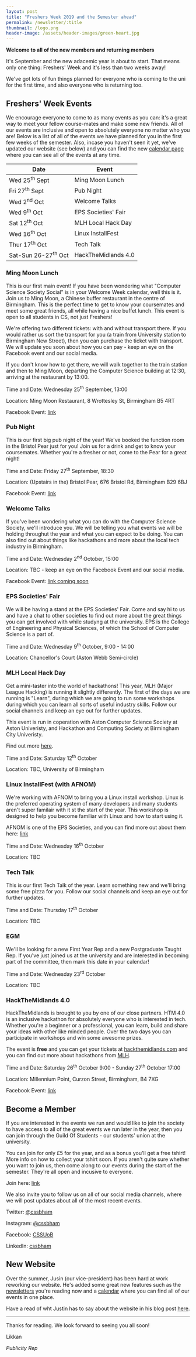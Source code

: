 ```yaml
---
layout: post
title: "Freshers Week 2019 and the Semester ahead"
permalink: /newsletter/:title
thumbnail: /logo.png
header-image: /assets/header-images/green-heart.jpg
---
```


**Welcome to all of the new members and returning members**

It's September and the new adacemic year is about to start. That means only one thing: Freshers' Week and it's less than two weeks away!

We've got lots of fun things planned for everyone who is coming to the uni for the first time, and also everyone who is returning too.

## Freshers' Week Events

We encourage everyone to come to as many events as you can: it's a great way to meet your fellow course-mates and make some new friends. All of our events are inclusive and open to absolutely everyone no matter who you are! Below is a list of all of the events we have planned for you in the first few weeks of the semester. Also, incase you haven't seen it yet, we've updated our website (see below) and you can find the new [calendar page](https://cssbham.com/calendar) where you can see all of the events at any time.

| Date                           | Event               | 
|--------------------------------|---------------------|
| Wed 25<sup>th</sup> Sept       | Ming Moon Lunch     |
| Fri 27<sup>th</sup> Sept       | Pub Night           |
| Wed 2<sup>nd</sup> Oct         | Welcome Talks       |
| Wed 9<sup>th</sup> Oct         | EPS Societies' Fair |
| Sat 12<sup>th</sup> Oct        | MLH Local Hack Day  |
| Wed 16<sup>th</sup> Oct        | Linux InstallFest   |
| Thur 17<sup>th</sup> Oct       | Tech Talk           |
| Sat-Sun 26-27<sup>th</sup> Oct | HackTheMidlands 4.0 |

### Ming Moon Lunch

This is our first main event! If you have been wondering what "Computer Science Society Social" is in your Welcome Week calendar, well this is it. Join us to Ming Moon, a Chinese buffer restaurant in the centre of Birmingham. This is the perfect time to get to know your coursemates and meet some great friends, all while having a nice buffet lunch. This event is open to all students in CS, not just Freshers!

We're offering two different tickets: with and without transport there. If you would rather us sort the transport for you (a train from University station to Birmingham New Street), then you can purchase the ticket with transport. We will update you soon about how you can pay - keep an eye on the Facebook event and our social media.

If you don't know how to get there, we will walk together to the train station and then to Ming Moon, departing the Computer Science building at 12:30, arriving at the restaurant by 13:00.

Time and Date: Wednesday 25<sup>th</sup> September, 13:00

Location: Ming Moon Restaurant, 8 Wrottesley St, Birmingham B5 4RT

Facebook Event: [link](https://www.facebook.com/events/2503094343110792/)

### Pub Night

This is our first big pub night of the year! We've booked the function room in the Bristol Pear just for you! Join us for a drink and get to know your coursemates. Whether you're a fresher or not, come to the Pear for a great night!

Time and Date: Friday 27<sup>th</sup> September, 18:30

Location: (Upstairs in the) Bristol Pear, 676 Bristol Rd, Birmingham B29 6BJ

Facebook Event: [link](https://www.facebook.com/events/416995638948699/)

### Welcome Talks

If you've been wondering what you can do with the Computer Science Society, we'll introduce you. We will be telling you what events we will be holding throughut the year and what you can expect to be doing. You can also find out about things like hackathons and more about the local tech industry in Birmingham.

Time and Date: Wednesday 2<sup>nd</sup> October, 15:00

Location: TBC - keep an eye on the Facebook Event and our social media.

Facebook Event: [link coming soon]()

### EPS Societies' Fair

We will be having a stand at the EPS Societies' Fair. Come and say hi to us and have a chat to other societies to find out more about the great things you can get involved with while studyng at the university. EPS is the College of Engineering and Physical Sciences, of which the School of Computer Science is a part of. 

Time and Date: Wednesday 9<sup>th</sup> October, 9:00 - 14:00

Location: Chancellor's Court (Aston Webb Semi-circle)

### MLH Local Hack Day

Get a mini-taster into the world of hackathons! This year, MLH (Major League Hacking) is running it slightly differently. The first of the days we are running is "Learn", during which we are going to run some workshops during which you can learn all sorts of useful industry skills. Follow our social channels and keep an eye out for further updates. 

This event is run in coperation with Aston Computer Science Society at Aston Univeristy, and Hackathon and Computing Society at Birmingham City Univeristy.

Find out more [here](https://localhackday.mlh.io/learn/).

Time and Date: Saturday 12<sup>th</sup> October

Location: TBC, University of Birmingham

### Linux InstallFest (with AFNOM)

We're working with AFNOM to bring you a Linux install workshop. Linux is the preferred operating system of many developers and many students aren't super familair with it st the start of the year. This workshop is designed to help you become familiar with Linux and how to start using it. 

AFNOM is one of the EPS Societies, and you can find more out about them here: [link](https://afnom.net)

Time and Date: Wednesday 16<sup>th</sup> October

Location: TBC

### Tech Talk

This is our first Tech Talk of the year. Learn something new and we'll bring some free pizza for you. Follow our social channels and keep an eye out for further updates. 

Time and Date: Thursday 17<sup>th</sup> October

Location: TBC

### EGM

We'll be looking for a new First Year Rep and a new Postgraduate Taught Rep. If you've just joined us at the university and are interested in becoming part of the committee, then mark this date in your calendar!

Time and Date: Wednesday 23<sup>rd</sup> October

Location: TBC

### HackTheMidlands 4.0

HackTheMidlands is brought to you by one of our close partners. HTM 4.0 is an inclusive hackathon for absolutely everyone who is interested in tech. Whether you're a beginner or a professional, you can learn, build and share your ideas with other like minded people. Over the two days you can participate in workshops and win some awesome prizes. 

The event is **free** and you can get your tickets at [hackthemidlands.com](https://hackthemidlands.com) and you can find out more about hackathons from [MLH](https://mlh.io/college-administrator-hackathon-guide).

Time and Date: Saturday 26<sup>th</sup> October 9:00 - Sunday 27<sup>th</sup> October 17:00

Location: Millennium Point, Curzon Street, Birmingham, B4 7XG

Facebook Event: [link](https://www.facebook.com/events/629434650857932/)

## Become a Member

If you are interested in the events we run and would like to join the society to have access to all of the great events we run later in the year, then you can join through the Guild Of Students - our students' union at the university. 

You can join for only £5 for the year, and as a bonus you'll get a free tshirt! More info on how to collect your tshirt soon. If you aren't quite sure whether you want to join us, then come along to our events during the start of the semester. They're all open and incusive to everyone. 

Join here: [link](https://cssbham.com/join) 

We also invite you to follow us on all of our social media channels, where we will post updates about all of the most recent events. 

Twitter: [@cssbham](https://twitter.com/cssbham) 

Instagram: [@cssbham](https://instagram.com/cssbham)

Facebook: [CSSUoB](https://facebook.com/groups/CSSUoB)

LinkedIn: [cssbham](https://linkedin.com/company/cssbham)

## New Website

Over the summer, Jusin (our vice-president) has been hard at work reworking our website. He's added some great new features such as the [newsletters](https://cssbham.com/newsletter) you're reading now and a [calendar](https://cssbham.com/calendar) where you can find all of our events in one place. 

Have a read of wht Justin has to say about the website in his blog post [here](https://cssbham.com/newsletter/website-update). 

---

Thanks for reading. We look forward to seeing you all soon!

Likkan 

*Publicity Rep*

